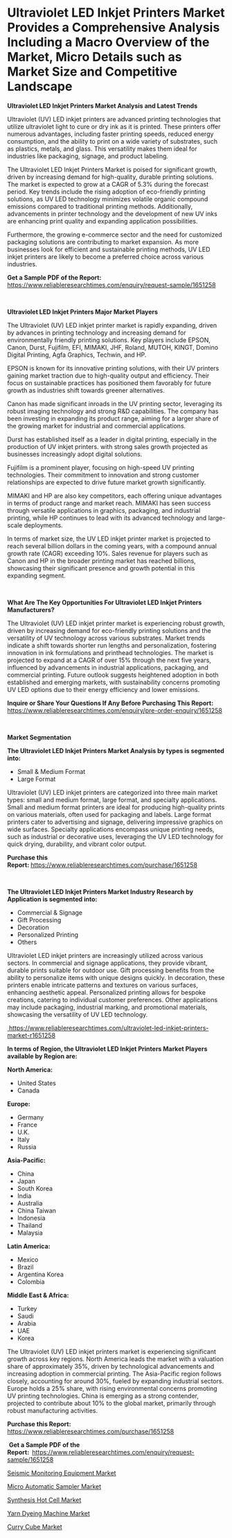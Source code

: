 <p><h1>Ultraviolet LED Inkjet Printers Market Provides a Comprehensive Analysis Including a Macro Overview of the Market, Micro Details such as Market Size and Competitive Landscape</h1></p><p><strong>Ultraviolet LED Inkjet Printers Market Analysis and Latest Trends</strong></p>
<p><p>Ultraviolet (UV) LED inkjet printers are advanced printing technologies that utilize ultraviolet light to cure or dry ink as it is printed. These printers offer numerous advantages, including faster printing speeds, reduced energy consumption, and the ability to print on a wide variety of substrates, such as plastics, metals, and glass. This versatility makes them ideal for industries like packaging, signage, and product labeling.</p><p>The Ultraviolet LED Inkjet Printers Market is poised for significant growth, driven by increasing demand for high-quality, durable printing solutions. The market is expected to grow at a CAGR of 5.3% during the forecast period. Key trends include the rising adoption of eco-friendly printing solutions, as UV LED technology minimizes volatile organic compound emissions compared to traditional printing methods. Additionally, advancements in printer technology and the development of new UV inks are enhancing print quality and expanding application possibilities.</p><p>Furthermore, the growing e-commerce sector and the need for customized packaging solutions are contributing to market expansion. As more businesses look for efficient and sustainable printing methods, UV LED inkjet printers are likely to become a preferred choice across various industries.</p></p>
<p><strong>Get a Sample PDF of the Report:&nbsp;</strong> <a href="https://www.reliableresearchtimes.com/enquiry/request-sample/1651258?utm_campaign=1606&utm_medium=2&utm_source=Github&utm_content=ia&utm_term=18102024&utm_id=ultraviolet-led-inkjet-printers">https://www.reliableresearchtimes.com/enquiry/request-sample/1651258</a></p>
<p>&nbsp;</p>
<p><strong>Ultraviolet LED Inkjet Printers Major Market Players</strong></p>
<p><p>The Ultraviolet (UV) LED inkjet printer market is rapidly expanding, driven by advances in printing technology and increasing demand for environmentally friendly printing solutions. Key players include EPSON, Canon, Durst, Fujifilm, EFI, MIMAKI, JHF, Roland, MUTOH, KINGT, Domino Digital Printing, Agfa Graphics, Techwin, and HP.</p><p>EPSON is known for its innovative printing solutions, with their UV printers gaining market traction due to high-quality output and efficiency. Their focus on sustainable practices has positioned them favorably for future growth as industries shift towards greener alternatives.</p><p>Canon has made significant inroads in the UV printing sector, leveraging its robust imaging technology and strong R&D capabilities. The company has been investing in expanding its product range, aiming for a larger share of the growing market for industrial and commercial applications.</p><p>Durst has established itself as a leader in digital printing, especially in the production of UV inkjet printers. with strong sales growth projected as businesses increasingly adopt digital solutions.</p><p>Fujifilm is a prominent player, focusing on high-speed UV printing technologies. Their commitment to innovation and strong customer relationships are expected to drive future market growth significantly. </p><p>MIMAKI and HP are also key competitors, each offering unique advantages in terms of product range and market reach. MIMAKI has seen success through versatile applications in graphics, packaging, and industrial printing, while HP continues to lead with its advanced technology and large-scale deployments.</p><p>In terms of market size, the UV LED inkjet printer market is projected to reach several billion dollars in the coming years, with a compound annual growth rate (CAGR) exceeding 10%. Sales revenue for players such as Canon and HP in the broader printing market has reached billions, showcasing their significant presence and growth potential in this expanding segment.</p></p>
<p>&nbsp;</p>
<p><strong>What Are The Key Opportunities For Ultraviolet LED Inkjet Printers Manufacturers?</strong></p>
<p><p>The Ultraviolet (UV) LED inkjet printer market is experiencing robust growth, driven by increasing demand for eco-friendly printing solutions and the versatility of UV technology across various substrates. Market trends indicate a shift towards shorter run lengths and personalization, fostering innovation in ink formulations and printhead technologies. The market is projected to expand at a CAGR of over 15% through the next five years, influenced by advancements in industrial applications, packaging, and commercial printing. Future outlook suggests heightened adoption in both established and emerging markets, with sustainability concerns promoting UV LED options due to their energy efficiency and lower emissions.</p></p>
<p><strong>Inquire or Share Your Questions If Any Before Purchasing This Report:</strong> <a href="https://www.reliableresearchtimes.com/enquiry/pre-order-enquiry/1651258?utm_campaign=1606&utm_medium=2&utm_source=Github&utm_content=ia&utm_term=18102024&utm_id=ultraviolet-led-inkjet-printers">https://www.reliableresearchtimes.com/enquiry/pre-order-enquiry/1651258</a></p>
<p>&nbsp;</p>
<p><strong>Market Segmentation</strong></p>
<p><strong>The Ultraviolet LED Inkjet Printers Market Analysis by types is segmented into:</strong></p>
<p><ul><li>Small & Medium Format</li><li>Large Format</li></ul></p>
<p><p>Ultraviolet (UV) LED inkjet printers are categorized into three main market types: small and medium format, large format, and specialty applications. Small and medium format printers are ideal for producing high-quality prints on various materials, often used for packaging and labels. Large format printers cater to advertising and signage, delivering impressive graphics on wide surfaces. Specialty applications encompass unique printing needs, such as industrial or decorative uses, leveraging the UV LED technology for quick drying, durability, and vibrant color output.</p></p>
<p><strong>Purchase this Report:&nbsp;</strong><a href="https://www.reliableresearchtimes.com/purchase/1651258?utm_campaign=1606&utm_medium=2&utm_source=Github&utm_content=ia&utm_term=18102024&utm_id=ultraviolet-led-inkjet-printers">https://www.reliableresearchtimes.com/purchase/1651258</a></p>
<p>&nbsp;</p>
<p><strong>The Ultraviolet LED Inkjet Printers Market Industry Research by Application is segmented into:</strong></p>
<p><ul><li>Commercial & Signage</li><li>Gift Processing</li><li>Decoration</li><li>Personalized Printing</li><li>Others</li></ul></p>
<p><p>Ultraviolet LED inkjet printers are increasingly utilized across various sectors. In commercial and signage applications, they provide vibrant, durable prints suitable for outdoor use. Gift processing benefits from the ability to personalize items with unique designs quickly. In decoration, these printers enable intricate patterns and textures on various surfaces, enhancing aesthetic appeal. Personalized printing allows for bespoke creations, catering to individual customer preferences. Other applications may include packaging, industrial marking, and promotional materials, showcasing the versatility of UV LED technology.</p></p>
<p><a href="https://www.reliableresearchtimes.com/ultraviolet-led-inkjet-printers-market-r1651258?utm_campaign=1606&utm_medium=2&utm_source=Github&utm_content=ia&utm_term=18102024&utm_id=ultraviolet-led-inkjet-printers">&nbsp;https://www.reliableresearchtimes.com/ultraviolet-led-inkjet-printers-market-r1651258</a></p>
<p><strong>In terms of Region, the Ultraviolet LED Inkjet Printers Market Players available by Region are:</strong></p>
<p>
    <p> <strong> North America: </strong>
        <ul>
            <li>United States</li>
            <li>Canada</li>
        </ul>
        </p> 
    <p> <strong> Europe: </strong>
        <ul>
            <li>Germany</li>
            <li>France</li>
            <li>U.K.</li>
            <li>Italy</li>
            <li>Russia</li>
        </ul>
        </p> 
    <p> <strong> Asia-Pacific: </strong>
        <ul>
            <li>China</li>
            <li>Japan</li>
            <li>South Korea</li>
            <li>India</li>
            <li>Australia</li>
            <li>China Taiwan</li>
            <li>Indonesia</li>
            <li>Thailand</li>
            <li>Malaysia</li>
        </ul>
        </p> 
    <p> <strong> Latin America: </strong>
        <ul>
            <li>Mexico</li>
            <li>Brazil</li>
            <li>Argentina Korea</li>
            <li>Colombia</li>
        </ul>
        </p> 
    <p> <strong> Middle East & Africa: </strong>
        <ul>
            <li>Turkey</li>
            <li>Saudi</li>
            <li>Arabia</li>
            <li>UAE</li>
            <li>Korea</li>
        </ul>
    </p>
    </p>
<p><p>The Ultraviolet (UV) LED inkjet printers market is experiencing significant growth across key regions. North America leads the market with a valuation share of approximately 35%, driven by technological advancements and increasing adoption in commercial printing. The Asia-Pacific region follows closely, accounting for around 30%, fueled by expanding industrial sectors. Europe holds a 25% share, with rising environmental concerns promoting UV printing technologies. China is emerging as a strong contender, projected to contribute about 10% to the global market, primarily through robust manufacturing activities.</p></p>
<p><strong>Purchase this Report: </strong><a href="https://www.reliableresearchtimes.com/purchase/1651258?utm_campaign=1606&utm_medium=2&utm_source=Github&utm_content=ia&utm_term=18102024&utm_id=ultraviolet-led-inkjet-printers">https://www.reliableresearchtimes.com/purchase/1651258</a></p>
<p>&nbsp;<strong>Get a Sample PDF of the Report:&nbsp;&nbsp;</strong><a href="https://www.reliableresearchtimes.com/enquiry/request-sample/1651258?utm_campaign=1606&utm_medium=2&utm_source=Github&utm_content=ia&utm_term=18102024&utm_id=ultraviolet-led-inkjet-printers">https://www.reliableresearchtimes.com/enquiry/request-sample/1651258</a></p>
<p><strong></strong></p>
<p><p><a href="https://www.linkedin.com/pulse/seismic-monitoring-equipment-market-ecosystem-competitive-0ggyf?utm_campaign=1606&utm_medium=2&utm_source=Github&utm_content=ia&utm_term=18102024&utm_id=ultraviolet-led-inkjet-printers">Seismic Monitoring Equipment Market</a></p><p><a href="https://github.com/MoonZANDRA/Market-Research-Report-List-1/blob/main/micro-automatic-sampler-market.md?utm_campaign=1606&utm_medium=2&utm_source=Github&utm_content=ia&utm_term=18102024&utm_id=ultraviolet-led-inkjet-printers">Micro Automatic Sampler Market</a></p><p><a href="https://www.linkedin.com/pulse/consumer-behavior-shifts-synthesis-hot-cell-market-demand-2qqff?utm_campaign=1606&utm_medium=2&utm_source=Github&utm_content=ia&utm_term=18102024&utm_id=ultraviolet-led-inkjet-printers">Synthesis Hot Cell Market</a></p><p><a href="https://www.linkedin.com/pulse/yarn-dyeing-machine-market-velocity-119-cagr-trajectory-dvoef?utm_campaign=1606&utm_medium=2&utm_source=Github&utm_content=ia&utm_term=18102024&utm_id=ultraviolet-led-inkjet-printers">Yarn Dyeing Machine Market</a></p><p><a href="https://www.linkedin.com/pulse/curry-cube-market-emerging-trends-future-prospects-period-from-w6bve?utm_campaign=1606&utm_medium=2&utm_source=Github&utm_content=ia&utm_term=18102024&utm_id=ultraviolet-led-inkjet-printers">Curry Cube Market</a></p></p>